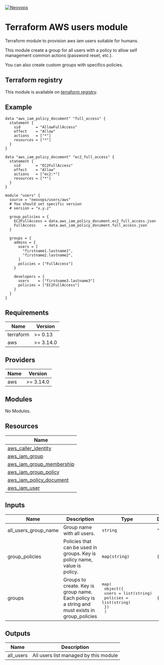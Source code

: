 [![Neovops](https://neovops.io/images/logos/neovops.svg)](https://neovops.io)

# Terraform AWS users module

Terraform module to provision aws iam users suitable for humans.

This module create a group for all users with a policy to allow self  
management common actions (password reset, etc.).

You can also create custom groups with specifics policies.

## Terraform registry

This module is available on
[terraform registry](https://registry.terraform.io/modules/neovops/users/aws/latest).

## Example

```hcl
data "aws_iam_policy_document" "full_access" {
  statement {
    sid       = "AllowFullAccess"
    effect    = "Allow"
    actions   = ["*"]
    resources = ["*"]
  }
}

data "aws_iam_policy_document" "ec2_full_access" {
  statement {
    sid       = "EC2FullAccess"
    effect    = "Allow"
    actions   = ["ec2:*"]
    resources = ["*"]
  }
}

module "users" {
  source = "neovops/users/aws"
  # You should set specific version
  # version = "x.y.z"

  group_policies = {
    EC2FullAccess = data.aws_iam_policy_document.ec2_full_access.json
    FullAccess    = data.aws_iam_policy_document.full_access.json
  }

  groups = {
    admins = {
      users = [
        "firstname1.lastname1",
        "firstname2.lastname2",
      ]
      policies = ["FullAccess"]
    }

    developers = {
      users    = ["firstname3.lastname3"]
      policies = ["EC2FullAccess"]
    }
  }
}
```

## Requirements

| Name | Version |
|------|---------|
| terraform | >= 0.13 |
| aws | >= 3.14.0 |

## Providers

| Name | Version |
|------|---------|
| aws | >= 3.14.0 |

## Modules

No Modules.

## Resources

| Name |
|------|
| [aws_caller_identity](https://registry.terraform.io/providers/hashicorp/aws/latest/docs/data-sources/caller_identity) |
| [aws_iam_group](https://registry.terraform.io/providers/hashicorp/aws/latest/docs/resources/iam_group) |
| [aws_iam_group_membership](https://registry.terraform.io/providers/hashicorp/aws/latest/docs/resources/iam_group_membership) |
| [aws_iam_group_policy](https://registry.terraform.io/providers/hashicorp/aws/latest/docs/resources/iam_group_policy) |
| [aws_iam_policy_document](https://registry.terraform.io/providers/hashicorp/aws/latest/docs/data-sources/iam_policy_document) |
| [aws_iam_user](https://registry.terraform.io/providers/hashicorp/aws/latest/docs/resources/iam_user) |

## Inputs

| Name | Description | Type | Default | Required |
|------|-------------|------|---------|:--------:|
| all\_users\_group\_name | Group name with all users. | `string` | `"users"` | no |
| group\_policies | Policies that can be used in groups. Key is policy name, value is policy. | `map(string)` | `{}` | no |
| groups | Groups to create. Key is group name. Each policy is a string and must exists in group\_policies | <pre>map(<br>    object({<br>      users    = list(string)<br>      policies = list(string)<br>    })<br>  )</pre> | `{}` | no |

## Outputs

| Name | Description |
|------|-------------|
| all\_users | All users list managed by this module |
